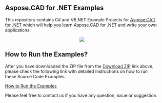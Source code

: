## Aspose.CAD for .NET Examples

This repository contains C# and VB.NET Example Projects for [Aspose.CAD for .NET](https://products.aspose.com/cad/net) which will help you learn Aspose.CAD for .NET and write your own applications.

<p align="center">
  <a title="Download Examples ZIP" href="https://github.com/aspose-cad/Aspose.CAD-for-.NET/archive/master.zip">
	<img src="https://raw.github.com/AsposeExamples/java-examples-dashboard/master/images/downloadZip-Button-Large.png" />
  </a>
</p>


## How to Run the Examples?

After you have downloaded the ZIP file from the [Download ZIP](https://github.com/aspose-cad/Aspose.CAD-for-.NET/archive/master.zip) link above, please check the following link with detailed instructions on how to run these Source Code Examples.

[How to Run the Examples](https://docs.aspose.com/display/cadnet/How+to+Run+the+Examples)

Please feel free to contact us if you have any question, issue or suggestion.
